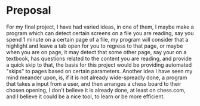 # Preposal
For my final project, I have had varied ideas, in one of them, I maybe make a program which can detect certain screens on a file you are reading, say you spend 1 minute on a certain page of a file, my program will consider that a highlight and leave a tab open for you to regress to that page, or maybe when you are on page, it may detect that some other page, say your on a textbook, has questions related to the content you are reading, and provide a quick skip to that, the basis for this project would be providing automated "skips" to pages based on certain parameters.
Another idea I have seen my mind meander upon, is, if it is not already wide-spreadly done, a program that takes a input from a user, and then arranges a chess board to their chosen opening, I don't believe it is already done, at least on chess.com, and I believe it could be a nice tool, to learn or be more efficient.
